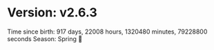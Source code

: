 # Version: v2.6.3
Time since birth: 917 days, 22008 hours, 1320480 minutes, 79228800 seconds
Season: Spring 🌸
